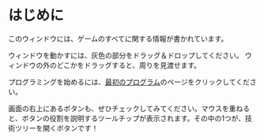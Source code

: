 # はじめに
このウィンドウには、ゲームのすべてに関する情報が書かれています。

ウィンドウを動かすには、灰色の部分をドラッグ＆ドロップしてください。
ウィンドウの外のどこかをドラッグすると、周りを見渡せます。

プログラミングを始めるには、[最初のプログラム](docs/first_program.md)のページをクリックしてください。

画面の右上にあるボタンも、ぜひチェックしてみてください。マウスを重ねると、ボタンの役割を説明するツールチップが表示されます。その中の1つが、技術ツリーを開くボタンです！